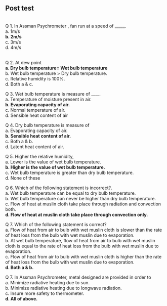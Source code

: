 ## Post test
<br>
Q 1. In Assman Psychrometer , fan run at a speed of _____.<br>
a. 1m/s<br>
<b>b. 2m/s</b><br>
c. 3m/s</br>
d. 4m/s<br><br>

Q 2. At dew point<br>
<b>a. Dry bulb temperature= Wet bulb temperature</b><br>
b. Wet bulb temperature > Dry bulb temperature. <br>
c. Relative humidity is 100%.<br>
d. Both a & c.<br>

Q 3. Wet bulb temperature is measure of ____. <br>
a. Temperature of moisture present in air. <br>
<b>b. Evaporating capacity of air.</b><br>
c. Normal temperature of air.<br>
d. Sensible heat content of air<br>

Q 4. Dry bulb temperature is measure of <br>
a. Evaporating capacity of air. <br>
<b>b. Sensible heat content of air.</b> <br>
c. Both a & b. <br>
d. Latent heat content of air. <br>


Q 5. Higher the relative humidity,  <br>
a. Lower is the value of wet bulb temperature. <br>
<b>b. Higher is the value of wet bulb temperature.</b> <br>
c. Wet bulb temperature is greater than dry bulb temperature.<br>
d. None of these<br>

Q 6. Which of the following statement is incorrect?.  <br>
a. Wet bulb temperature can be equal to dry bulb temperature.<br>
b. Wet bulb temperature can never be higher than dry bulb temperature. <br>
c. Flow of heat at muslin cloth take place through radiation and convection both. <br>
<b>d. Flow of heat at muslin cloth take place through convection only.</b> <br>

Q 7. Which of the following statement is correct?  <br>
a. Flow of heat from air to bulb with wet muslin cloth is slower than the rate of heat loss from the bulb with wet muslin due to evaporation.<br>
b. At wet bulb temperature, flow of heat from air to bulb with wet muslin cloth is equal to the rate of heat loss from the bulb with wet muslin due to evaporation.<br>
c. Flow of heat from air to bulb with wet muslin cloth is higher than the rate of heat loss from the bulb with wet muslin due to evaporation.<br>
<b>d. Both a & b.<br></b>

Q 7. In Assman Psychrometer, metal designed are provided in order to  <br>
a. Minimize radiative heating due to sun.<br>
b. Minimize radiative heating due to longwave radiation.<br>
c. Insure more safety to thermometer.<br>
<b>d. All of above.<br></b>
